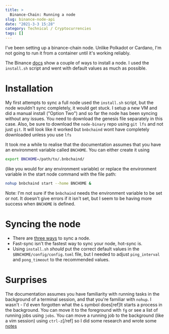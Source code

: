 ```yaml
---
title: >
  Binance-Chain: Running a node
slug: binance-node-api
date: "2021-3-3 15:28"
category: Technical / Cryptocurrencies
tags: []
---
```


I've been setting up a binance-chain node. Unlike Polkadot or
Cardano, I'm not going to run it from a container until it's working reliably.

The Binance [docs](https://docs.binance.org/guides/node/install.html) show a
couple of ways to install a node. I used the `install.sh` script and went with
default values as much as possible.

# Installation

My first attempts to sync a full node used the `install.sh` script, but
the node wouldn't sync completely, it would get stuck. I setup a new VM and did
a manual install ("Option Two") and so far the node has been syncing without
any issues. You need to download the genesis file separately in this
case. Also, be sure to download the `node-binary` repo using `git lfs` and not
just `git`. It will look like it worked but `bnbchaind` wont have completely
downloaded unless you use `lfs`

It took me a while to realise that the documentation assumes that you have an
environment variable called `BNCHOME`. You can either create it using

```bash
export BNCHOME=/path/to/.bnbchaind/
```

(like you would for any environment variable) or replace the environment
variable in the start node command with the file path:

```bash
nohup bnbchaind start --home BNCHOME &
```

Note: I'm not sure if the `bnbchaind` needs the environment variable to be set
or not. It doesn't give errors if it isn't set, but I seem to be having more
success when `BNCHOME` is defined.

# Syncing the node

- There are [three ways](https://docs.binance.org/guides/node/synctypes.html) to sync a node.
- Fast-sync isn't the fastest way to sync your node, hot-sync is.
- Using `install.sh` _should_ put the correct default values in the `$BNCHOME/config/config.toml` file, but I needed to adjust `ping_interval` and `pong_timeout` to the recommended values.

# Surprises

The documentation assumes you have familiarity with running tasks in the
background of a terminal session, and that you're familiar with `nohup`. I
wasn't - I'd even forgotten what the `&` symbol does[ref]It starts a process in
the background. You can move it to the foreground with `fg` or see a list of
running jobs using `jobs`. You can move a running job to the background (like a
vim session) using `ctrl-z`[/ref] so I did some research and wrote some
[notes](nohup-and-background-processes)
